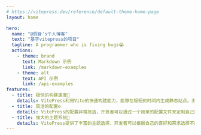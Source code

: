 ```yaml
---
# https://vitepress.dev/reference/default-theme-home-page
layout: home

hero:
  name: "@假身's个人博客"
  text: "基于vitepress的项目"
  tagline: A programmer who is fixing bugs😭
  actions:
    - theme: brand
      text: Markdown 示例
      link: /markdown-examples
    - theme: alt
      text: API 示例
      link: /api-examples
features:
  - title: 极快的构建速度🚀
    details: VitePress利用Vite的快速构建能力，能够在极短的时间内生成静态站点。无论是开发过程中的热更新，还是最终的构建，都能让开发者感受到前所未有的速度。这对于提高开发效率、减少等待时间至关重要
  - title: 简洁的配置⚙️
    details: VitePress的配置非常简洁，开发者可以通过一个简单的配置文件来定制自己的站点。相比其他静态站点生成器复杂的配置选项，VitePress让开发者能够更加专注于内容的创作，而不是花费大量时间在配置上
  - title: 强大的主题系统🔮
    details: VitePress提供了丰富的主题选择，开发者可以根据自己的喜好和需求选择不同的主题。同时，VitePress也支持自定义主题，让开发者能够打造出独一无二的站点风格。
---
```

